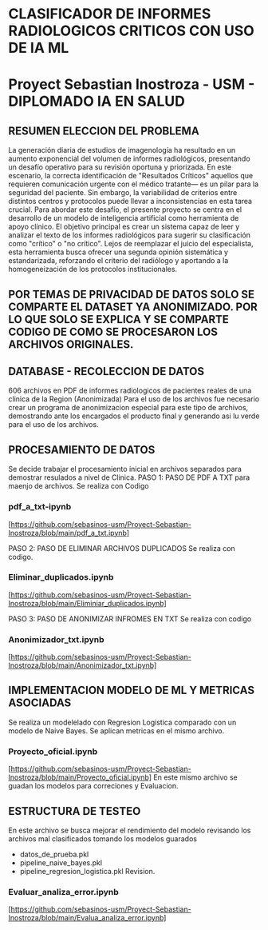 # CLASIFICADOR DE INFORMES RADIOLOGICOS CRITICOS CON USO DE IA ML
# Proyect Sebastian Inostroza - USM - DIPLOMADO IA EN SALUD

## RESUMEN ELECCION DEL PROBLEMA ##
La generación diaria de estudios de imagenología ha resultado en un aumento exponencial del volumen de informes radiológicos, presentando un desafío operativo para su revisión oportuna y priorizada. En este escenario, la correcta identificación de 
"Resultados Críticos" aquellos que requieren comunicación urgente con el médico tratante— es un pilar para la seguridad del paciente. Sin embargo, la variabilidad de criterios entre distintos centros y protocolos puede llevar a inconsistencias en esta tarea crucial.
Para abordar este desafío, el presente proyecto se centra en el desarrollo de un modelo de inteligencia artificial como herramienta de apoyo clínico. El objetivo principal es crear un sistema capaz de leer y analizar el texto de los informes radiológicos para sugerir su clasificación como "crítico" o "no crítico". Lejos de reemplazar el juicio del especialista, esta herramienta busca ofrecer una segunda opinión sistemática y estandarizada, reforzando el criterio del radiólogo y aportando a la homogeneización de los protocolos institucionales.

## POR TEMAS DE PRIVACIDAD DE DATOS SOLO SE COMPARTE EL DATASET YA ANONIMIZADO. POR LO QUE SOLO SE EXPLICA Y SE COMPARTE CODIGO DE COMO SE PROCESARON LOS ARCHIVOS ORIGINALES.


## DATABASE - RECOLECCION DE DATOS
606 archivos en PDF de informes radiologicos de pacientes reales de una clinica de la Region (Anonimizada)
Para el uso de los archivos fue necesario crear un programa de anonimizacion especial para este tipo de archivos, demostrando ante los encargados el producto final y generando asi lu verde para el uso de los archivos.

## PROCESAMIENTO DE DATOS
Se decide trabajar el procesamiento inicial en archivos separados para demostrar resulados a nivel de Clinica.
PASO 1:
PASO DE PDF A TXT para maenjo de archivos. Se realiza con Codigo 
### pdf_a_txt-ipynb
[https://github.com/sebasinos-usm/Proyect-Sebastian-Inostroza/blob/main/pdf_a_txt.ipynb]

PASO 2:
PASO DE ELIMINAR ARCHIVOS DUPLICADOS
Se realiza con codigo.
### Eliminar_duplicados.ipynb
[https://github.com/sebasinos-usm/Proyect-Sebastian-Inostroza/blob/main/Eliminiar_duplicados.ipynb]

PASO 3:
PASO DE ANONIMIZAR INFROMES EN TXT
Se realiza con codigo
### Anonimizador_txt.ipynb
[https://github.com/sebasinos-usm/Proyect-Sebastian-Inostroza/blob/main/Anonimizador_txt.ipynb]

## IMPLEMENTACION MODELO DE ML Y METRICAS ASOCIADAS
Se realiza un modelelado con Regresion Logistica comparado con un modelo de Naive Bayes. 
Se aplican metricas en el mismo archivo.
### Proyecto_oficial.ipynb
[https://github.com/sebasinos-usm/Proyect-Sebastian-Inostroza/blob/main/Proyecto_oficial.ipynb]
En este mismo archivo se guadan los modelos para correciones y Evaluacion.

## ESTRUCTURA DE TESTEO 
En este archivo se busca mejorar el rendimiento del modelo revisando los archivos mal clasificados tomando los modelos guarados
- datos_de_prueba.pkl
- pipeline_naive_bayes.pkl
- pipeline_regresion_logistica.pkl
Revision.
### Evaluar_analiza_error.ipynb
[https://github.com/sebasinos-usm/Proyect-Sebastian-Inostroza/blob/main/Evalua_analiza_error.ipynb]


